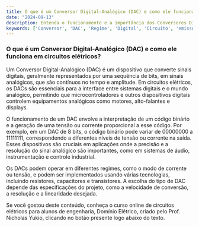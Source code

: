 ```yaml
---
title: O que é um Conversor Digital-Analógico (DAC) e como ele funciona em circuitos elétricos?
date: "2024-09-13"
description: Entenda o funcionamento e a importância dos Conversores Digital-Analógico (DAC) em circuitos elétricos.
keywords: ['Conversor', 'DAC', 'Regime', 'Digital', 'Circuito', 'emissor', 'Trigger']
---
```


### O que é um Conversor Digital-Analógico (DAC) e como ele funciona em circuitos elétricos?

Um Conversor Digital-Analógico (DAC) é um dispositivo que converte sinais digitais, geralmente representados por uma sequência de bits, em sinais analógicos, que são contínuos no tempo e amplitude. Em circuitos elétricos, os DACs são essenciais para a interface entre sistemas digitais e o mundo analógico, permitindo que microcontroladores e outros dispositivos digitais controlem equipamentos analógicos como motores, alto-falantes e displays.

O funcionamento de um DAC envolve a interpretação de um código binário e a geração de uma tensão ou corrente proporcional a esse código. Por exemplo, em um DAC de 8 bits, o código binário pode variar de 00000000 a 11111111, correspondendo a diferentes níveis de tensão ou corrente na saída. Esses dispositivos são cruciais em aplicações onde a precisão e a resolução do sinal analógico são importantes, como em sistemas de áudio, instrumentação e controle industrial.

Os DACs podem operar em diferentes regimes, como o modo de corrente ou tensão, e podem ser implementados usando várias tecnologias, incluindo resistores, capacitores e transistores. A escolha do tipo de DAC depende das especificações do projeto, como a velocidade de conversão, a resolução e a linearidade desejada.

Se você gostou deste conteúdo, conheça o curso online de circuitos elétricos para alunos de engenharia, Domínio Elétrico, criado pelo Prof. Nicholas Yukio, clicando no botão presente logo abaixo do texto.